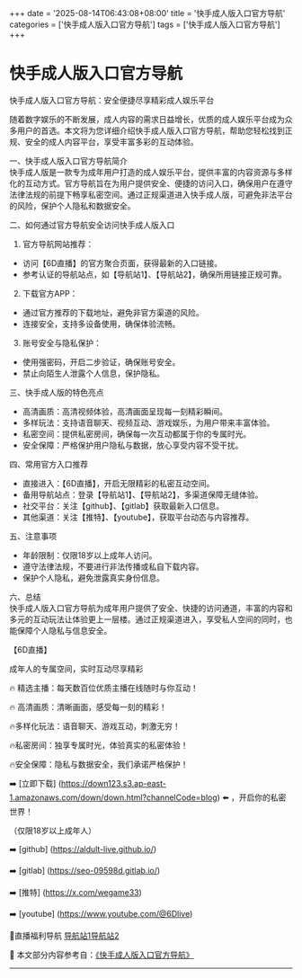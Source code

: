 +++
date = '2025-08-14T06:43:08+08:00'
title = '快手成人版入口官方导航'
categories = ['快手成人版入口官方导航']
tags = ['快手成人版入口官方导航']
+++

# 快手成人版入口官方导航

快手成人版入口官方导航：安全便捷尽享精彩成人娱乐平台

随着数字娱乐的不断发展，成人内容的需求日益增长，优质的成人娱乐平台成为众多用户的首选。本文将为您详细介绍快手成人版入口官方导航，帮助您轻松找到正规、安全的成人内容平台，享受丰富多彩的互动体验。

一、快手成人版入口官方导航简介  
快手成人版是一款专为成年用户打造的成人娱乐平台，提供丰富的内容资源与多样化的互动方式。官方导航旨在为用户提供安全、便捷的访问入口，确保用户在遵守法律法规的前提下畅享私密空间。通过正规渠道进入快手成人版，可避免非法平台的风险，保护个人隐私和数据安全。

二、如何通过官方导航安全访问快手成人版入口  
1. 官方导航网站推荐：  
- 访问【6D直播】的官方聚合页面，获得最新的入口链接。  
- 参考认证的导航站点，如【导航站1】、【导航站2】，确保所用链接正规可靠。

2. 下载官方APP：  
- 通过官方推荐的下载地址，避免非官方渠道的风险。  
- 连接安全，支持多设备使用，确保体验流畅。

3. 账号安全与隐私保护：  
- 使用强密码，开启二步验证，确保账号安全。  
- 禁止向陌生人泄露个人信息，保护隐私。

三、快手成人版的特色亮点  
- 高清画质：高清视频体验，高清画面呈现每一刻精彩瞬间。  
- 多样玩法：支持语音聊天、视频互动、游戏娱乐，为用户带来丰富体验。  
- 私密空间：提供私密房间，确保每一次互动都属于你的专属时光。  
- 安全保障：严格保护用户隐私与数据，放心享受内容不受干扰。

四、常用官方入口推荐  
- 直接进入：【6D直播】，开启无限精彩的私密互动空间。  
- 备用导航站点：登录【导航站1】、【导航站2】，多渠道保障无缝体验。  
- 社交平台：关注【github】、【gitlab】获取最新入口信息。  
- 其他渠道：关注【推特】、【youtube】，获取平台动态与内容推荐。

五、注意事项  
- 年龄限制：仅限18岁以上成年人访问。  
- 遵守法律法规，不要进行非法传播或私自下载内容。  
- 保护个人隐私，避免泄露真实身份信息。

六、总结  
快手成人版入口官方导航为成年用户提供了安全、快捷的访问通道，丰富的内容和多元的互动玩法让体验更上一层楼。通过正规渠道进入，享受私人空间的同时，也能保障个人隐私与信息安全。

【6D直播】

成年人的专属空间，实时互动尽享精彩

🔥 精选主播：每天数百位优质主播在线随时与你互动！

🔥 高清画质：清晰画面，感受每一刻的精彩！

🔥多样化玩法：语音聊天、游戏互动，刺激无穷！

🔥私密房间：独享专属时光，体验真实的私密体验！

🔥安全保障：隐私与数据安全，我们承诺严格保护！

➡️ [立即下载] (https://down123.s3.ap-east-1.amazonaws.com/down/down.html?channelCode=blog) ⬅️ ，开启你的私密世界！

（仅限18岁以上成年人）

➡️ [github] (https://aldult-live.github.io/)

➡️ [gitlab] (https://seo-09598d.gitlab.io/)

➡️ [推特] (https://x.com/wegame33)

➡️ [youtube] (https://www.youtube.com/@6Dlive)

🔞直播福利导航   [导航站1](https://webstack-86085a.gitlab.io/)[导航站2](https://onlygit123-2.github.io/)


📘 本文部分内容参考自：[《快手成人版入口官方导航》](https://webstack-hugo-6.pages.dev/)

---
